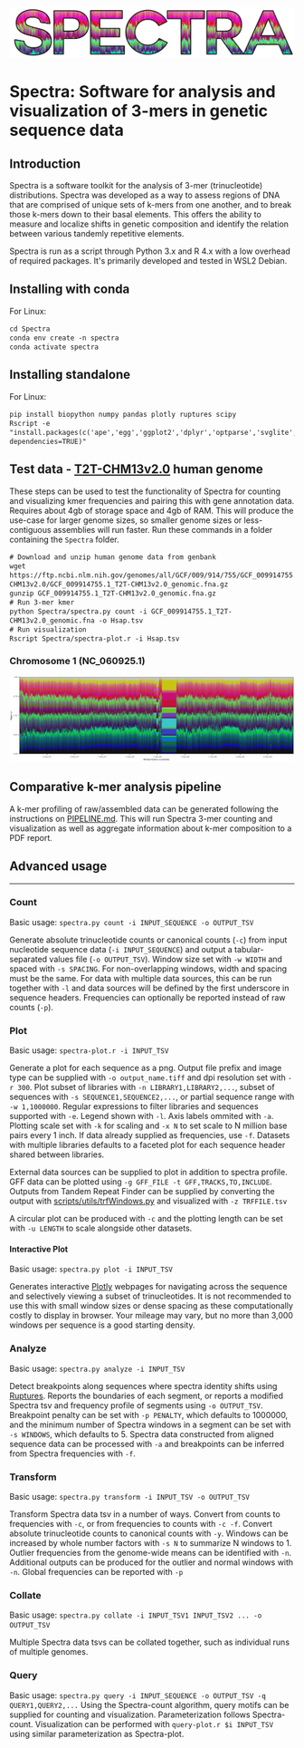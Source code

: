 ![Spectra logo](includes/Spectra-Logo.png)

Spectra: Software for analysis and visualization of 3-mers in genetic sequence data
==================================================================================================

## Introduction

Spectra is a software toolkit for the analysis of 3-mer (trinucleotide) distributions. Spectra was developed as a way
to assess regions of DNA that are comprised of unique sets of k-mers from one another, and to break those k-mers down
to their basal elements. This offers the ability to measure and localize shifts in genetic composition and identify the
relation between various tandemly repetitive elements.

Spectra is run as a script through Python 3.x and R 4.x with a low overhead of required packages. It's primarily
developed and tested in WSL2 Debian.

## Installing with conda
For Linux:
```shell
cd Spectra
conda env create -n spectra
conda activate spectra
```

## Installing standalone
For Linux:
```shell
pip install biopython numpy pandas plotly ruptures scipy
Rscript -e "install.packages(c('ape','egg','ggplot2','dplyr','optparse','svglite','tidyr'), dependencies=TRUE)"
```

## Test data - [T2T-CHM13v2.0](https://www.ncbi.nlm.nih.gov/datasets/genome/GCF_009914755.1/) human genome
These steps can be used to test the functionality of Spectra for counting and visualizing kmer frequencies
and pairing this with gene annotation data. Requires about 4gb of storage space and 4gb of RAM. This will produce the
use-case for larger genome sizes, so smaller genome sizes or less-contiguous assemblies will run faster. Run these
commands in a folder containing the `Spectra` folder.
```shell
# Download and unzip human genome data from genbank
wget https://ftp.ncbi.nlm.nih.gov/genomes/all/GCF/009/914/755/GCF_009914755.1_T2T-CHM13v2.0/GCF_009914755.1_T2T-CHM13v2.0_genomic.fna.gz
gunzip GCF_009914755.1_T2T-CHM13v2.0_genomic.fna.gz
# Run 3-mer kmer
python Spectra/spectra.py count -i GCF_009914755.1_T2T-CHM13v2.0_genomic.fna -o Hsap.tsv
# Run visualization
Rscript Spectra/spectra-plot.r -i Hsap.tsv
```

### Chromosome 1 (NC_060925.1)
![Spectra logo](includes/example_data/Hsap.tsv_NC_060925.1.png)

## Comparative k-mer analysis pipeline
A k-mer profiling of raw/assembled data can be generated following the instructions on [PIPELINE.md](PIPELINE.md). This will run Spectra 3-mer counting and visualization as well as aggregate information about k-mer composition to a PDF report.

## Advanced usage

---
### Count
Basic usage: `spectra.py count -i INPUT_SEQUENCE -o OUTPUT_TSV`

Generate absolute trinucleotide counts or canonical counts (`-c`) from input nucleotide sequence data
(`-i INPUT_SEQUENCE`) and output a tabular-separated values file (`-o OUTPUT_TSV`). Window size set with `-w WIDTH` and
spaced with `-s SPACING`. For non-overlapping windows, width and spacing must be the same. For data with multiple data
sources, this can be run together with `-l` and data sources will be defined by the first underscore in sequence
headers. Frequencies can optionally be reported instead of raw counts (`-p`).

### Plot
Basic usage: `spectra-plot.r -i INPUT_TSV`

Generate a plot for each sequence as a png. Output file prefix and image type can be supplied with
`-o output_name.tiff` and dpi resolution set with `-r 300`. Plot subset of libraries with `-n LIBRARY1,LIBRARY2,...`,
subset of sequences with `-s SEQUENCE1,SEQUENCE2,...`, or partial sequence range with `-w 1,1000000`. Regular
expressions to filter libraries and sequences supported with `-e`. Legend shown with `-l`. Axis labels ommited with
`-a`. Plotting scale set with `-k` for scaling and  `-x N` to set scale to N million base pairs every 1 inch. If data
already supplied as frequencies, use `-f`. Datasets with multiple libraries defaults to a faceted plot for each sequence
header shared between libraries.

External data sources can be supplied to plot in addition to spectra profile. GFF data can be plotted using
`-g GFF_FILE -t GFF,TRACKS,TO,INCLUDE`. Outputs from Tandem Repeat Finder can be supplied by converting the output
with [scripts/utils/trfWindows.py](scripts/utils/trfWindows.py) and visualized with `-z TRFFILE.tsv`

A circular plot can be produced with `-c` and the plotting length can be set with `-u LENGTH` to scale alongside other
datasets.

#### Interactive Plot

Basic usage: `spectra.py plot -i INPUT_TSV`

Generates interactive [Plotly](https://plotly.com/python/) webpages for navigating across the sequence and selectively
viewing a subset of trinucleotides. It is not recommended to use this with small window sizes or dense spacing as these 
computationally costly to display in browser. Your mileage may vary, but no more than 3,000 windows per sequence is a 
good starting density.

### Analyze
Basic usage: `spectra.py analyze -i INPUT_TSV`

Detect breakpoints along sequences where spectra identity shifts using 
[Ruptures](https://centre-borelli.github.io/ruptures-docs/). Reports the boundaries of each segment, or reports a
modified Spectra tsv and frequency profile of segments using `-o OUTPUT_TSV`. Breakpoint penalty can be set with
`-p PENALTY`, which defaults to 1000000, and the minimum number of Spectra windows in a segment can be set with 
`-s WINDOWS`, which defaults to 5. Spectra data constructed from aligned sequence data can be processed with `-a`
and breakpoints can be inferred from Spectra frequencies with `-f`.

### Transform
Basic usage: `spectra.py transform -i INPUT_TSV -o OUTPUT_TSV`

Transform Spectra data tsv in a number of ways. Convert from counts to frequencies with `-c`, or from frequencies to
counts with `-c -f`. Convert absolute trinucleotide counts to canonical counts with `-y`. Windows can be increased by
whole number factors with `-s N` to summarize N windows to 1. Outlier frequencies from the genome-wide means can be
identified with `-n`. Additional outputs can be produced for the outlier and normal windows with `-n`. Global
frequencies can be reported with `-p`

### Collate
Basic usage: `spectra.py collate -i INPUT_TSV1 INPUT_TSV2 ... -o OUTPUT_TSV`

Multiple Spectra data tsvs can be collated together, such as individual runs of multiple genomes.

### Query
Basic usage: `spectra.py query -i INPUT_SEQUENCE -o OUTPUT_TSV -q QUERY1,QUERY2,...`
Using the Spectra-count algorithm, query motifs can be supplied for counting and visualization. Parameterization
follows Spectra-count. Visualization can be performed with `query-plot.r $i INPUT_TSV` using similar parameterization
as Spectra-plot.